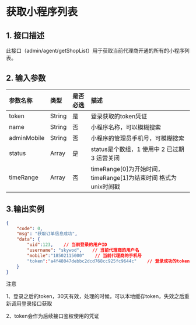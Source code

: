 # 获取小程序列表

## 1. 接口描述

此接口（admin/agent/getShopList）用于获取当前代理商开通的所有的小程序列表。

## 2. 输入参数

| 参数名称 | 类型 | 是否必选 | 描述 |
| :--- | :--- | :--- | :--- |
| token | String | 是 | 登录获取的token凭证 |
| name | String | 否 | 小程序名称，可以模糊搜索 |
| adminMobile | String | 否 | 小程序的管理员手机号，可模糊搜索 |
| status | Array | 是 | status是个数组，1 使用中 2 已过期 3 运营关闭 |
| timeRange | Array | 否 | timeRange\[0\]为开始时间，timeRange\[1\]为结束时间 格式为unix时间戳 |

## 3.输出实例

```json
{
    "code": 0,
    "msg": "获取订单信息成功",
    "data": {
        "uid":123,    // 当前登录的用户ID
        "username": "skywod",    // 当前代理商的用户名
        "mobile":"18502115000"    // 当前代理商的手机号
        "token":"a4f48047debbc2dcd768cc925fc9644c"    // 登录成功的token
    }
}
```

注意

1、登录之后的token，30天有效，处理的时候，可以本地缓存token，失效之后重新调用登录接口获取

2、token会作为后续接口鉴权使用的凭证

